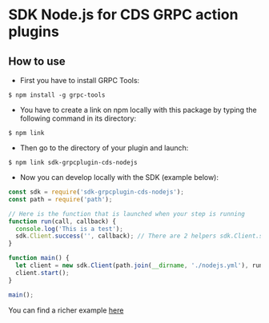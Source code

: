 # SDK Node.js for CDS GRPC action plugins

## How to use

+ First you have to install GRPC Tools:

```
$ npm install -g grpc-tools
```

+ You have to create a link on npm locally with this package by typing the following command in its directory:

```
$ npm link
```

+ Then go to the directory of your plugin and launch:

```
$ npm link sdk-grpcplugin-cds-nodejs
```

+ Now you can develop locally with the SDK (example below):

```javascript
const sdk = require('sdk-grpcplugin-cds-nodejs');
const path = require('path');

// Here is the function that is launched when your step is running
function run(call, callback) {
  console.log('This is a test');
  sdk.Client.success('', callback); // There are 2 helpers sdk.Client.success and sdk.Client.fail to return the right status and the message linked
}

function main() {
  let client = new sdk.Client(path.join(__dirname, './nodejs.yml'), run); //Indicate the yaml file which describe your plugin
  client.start();
}

main();
```

You can find a richer example [here](https://github.com/ovh/cds/tree/master/contrib/grpcplugins/action/examples/nodejs)
